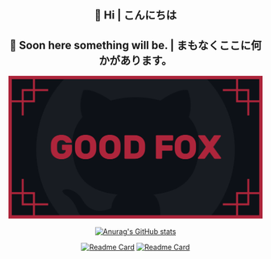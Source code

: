 
<div align="center">

## 👋 Hi | こんにちは

## 🎃 Soon here something will be. | まもなくここに何かがあります。

<img src="README/good_fox_logo.svg" alt="QuickRapidX" width="auto" height="auto">

<a href="https://github.com/Good4Fox">![Anurag's GitHub stats](https://github-readme-stats.vercel.app/api?username=Good4Fox&show_icons=true&bg_color=0D1117&border_color=0D1117)</a>

<a href="https://github.com/Good4Fox/QuickRapidX">![Readme Card](https://github-readme-stats.vercel.app/api/pin/?username=Good4Fox&repo=QuickRapidX&show_icons=true&bg_color=0D1117&border_color=0D1117)</a>
<a href="https://github.com/Good4Fox/WhisperSyncCopy">![Readme Card](https://github-readme-stats.vercel.app/api/pin/?username=Good4Fox&repo=WhisperSyncCopy&show_icons=true&bg_color=0D1117&border_color=0D1117)
</a>

</div>
